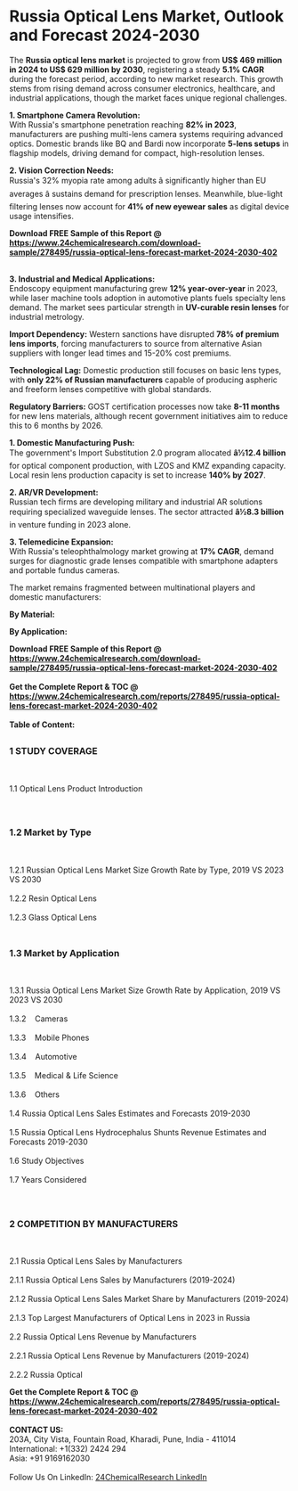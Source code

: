 <h1>Russia Optical Lens Market, Outlook and Forecast 2024-2030</h1><p>The <strong>Russia optical lens market</strong> is projected to grow from <strong>US$ 469 million in 2024 to US$ 629 million by 2030</strong>, registering a steady <strong>5.1% CAGR</strong> during the forecast period, according to new market research. This growth stems from rising demand across consumer electronics, healthcare, and industrial applications, though the market faces unique regional challenges.</p><p><strong>1. Smartphone Camera Revolution:</strong><br>
With Russia's smartphone penetration reaching <strong>82% in 2023</strong>, manufacturers are pushing multi-lens camera systems requiring advanced optics. Domestic brands like BQ and Bardi now incorporate <strong>5-lens setups</strong> in flagship models, driving demand for compact, high-resolution lenses.</p><p><strong>2. Vision Correction Needs:</strong><br>
Russia's 32% myopia rate among adults â significantly higher than EU averages â sustains demand for prescription lenses. Meanwhile, blue-light filtering lenses now account for <strong>41% of new eyewear sales</strong> as digital device usage intensifies.</p><div><b>Download FREE Sample of this Report @ 
            <a href="https://www.24chemicalresearch.com/download-sample/278495/russia-optical-lens-forecast-market-2024-2030-402">
            https://www.24chemicalresearch.com/download-sample/278495/russia-optical-lens-forecast-market-2024-2030-402</a></b></div><br><p><strong>3. Industrial and Medical Applications:</strong><br>
Endoscopy equipment manufacturing grew <strong>12% year-over-year</strong> in 2023, while laser machine tools adoption in automotive plants fuels specialty lens demand. The market sees particular strength in <strong>UV-curable resin lenses</strong> for industrial metrology.</p><p><strong>Import Dependency:</strong> Western sanctions have disrupted <strong>78% of premium lens imports</strong>, forcing manufacturers to source from alternative Asian suppliers with longer lead times and 15-20% cost premiums.</p><p><strong>Technological Lag:</strong> Domestic production still focuses on basic lens types, with <strong>only 22% of Russian manufacturers</strong> capable of producing aspheric and freeform lenses competitive with global standards.</p><p><strong>Regulatory Barriers:</strong> GOST certification processes now take <strong>8-11 months</strong> for new lens materials, although recent government initiatives aim to reduce this to 6 months by 2026.</p><p><strong>1. Domestic Manufacturing Push:</strong><br>
The government's Import Substitution 2.0 program allocated <strong>â½12.4 billion</strong> for optical component production, with LZOS and KMZ expanding capacity. Local resin lens production capacity is set to increase <strong>140% by 2027</strong>.</p><p><strong>2. AR/VR Development:</strong><br>
Russian tech firms are developing military and industrial AR solutions requiring specialized waveguide lenses. The sector attracted <strong>â½8.3 billion</strong> in venture funding in 2023 alone.</p><p><strong>3. Telemedicine Expansion:</strong><br>
With Russia's teleophthalmology market growing at <strong>17% CAGR</strong>, demand surges for diagnostic grade lenses compatible with smartphone adapters and portable fundus cameras.</p><p>The market remains fragmented between multinational players and domestic manufacturers:</p><p><strong>By Material:</strong></p><p><strong>By Application:</strong></p><div><b>Download FREE Sample of this Report @ 
            <a href="https://www.24chemicalresearch.com/download-sample/278495/russia-optical-lens-forecast-market-2024-2030-402">
            https://www.24chemicalresearch.com/download-sample/278495/russia-optical-lens-forecast-market-2024-2030-402</a></b></div><br><div><b>Get the Complete Report & TOC @ 
            <a href="https://www.24chemicalresearch.com/reports/278495/russia-optical-lens-forecast-market-2024-2030-402">
            https://www.24chemicalresearch.com/reports/278495/russia-optical-lens-forecast-market-2024-2030-402</a></b></div><br>
            <b>Table of Content:</b><p><h2><span style="font-size:16px"><strong>1 STUDY COVERAGE</strong></span></h2><br />
<p>1.1 Optical Lens Product Introduction</p><br />
<h2><span style="font-size:16px"><strong>1.2 Market by Type</strong></span></h2><br />
<p>1.2.1 Russian Optical Lens Market Size Growth Rate by Type, 2019 VS 2023 VS 2030<br /><br />
1.2.2 Resin Optical Lens&nbsp;&nbsp; &nbsp;<br /><br />
1.2.3 Glass Optical Lens<br /><br />
<h2><span style="font-size:16px"><strong>1.3 Market by Application</strong></span></h2><br />
<p>1.3.1 Russia Optical Lens Market Size Growth Rate by Application, 2019 VS 2023 VS 2030<br /><br />
1.3.2&nbsp;&nbsp; &nbsp;Cameras<br /><br />
1.3.3&nbsp;&nbsp; &nbsp;Mobile Phones<br /><br />
1.3.4&nbsp;&nbsp; &nbsp;Automotive<br /><br />
1.3.5&nbsp;&nbsp; &nbsp;Medical & Life Science<br /><br />
1.3.6&nbsp;&nbsp; &nbsp;Others<br /><br />
1.4 Russia Optical Lens Sales Estimates and Forecasts 2019-2030<br /><br />
1.5 Russia Optical Lens Hydrocephalus Shunts Revenue Estimates and Forecasts 2019-2030<br /><br />
1.6 Study Objectives<br /><br />
1.7 Years Considered</p><br />
<h2><span style="font-size:16px"><strong>2 COMPETITION BY MANUFACTURERS</strong></span></h2><br />
<p>2.1 Russia Optical Lens Sales by Manufacturers<br /><br />
2.1.1 Russia Optical Lens Sales by Manufacturers (2019-2024)<br /><br />
2.1.2 Russia Optical Lens Sales Market Share by Manufacturers (2019-2024)<br /><br />
2.1.3 Top Largest Manufacturers of Optical Lens in 2023 in Russia<br /><br />
2.2 Russia Optical Lens Revenue by Manufacturers<br /><br />
2.2.1 Russia Optical Lens Revenue by Manufacturers (2019-2024)<br /><br />
2.2.2 Russia Optical</p><div><b>Get the Complete Report & TOC @ 
            <a href="https://www.24chemicalresearch.com/reports/278495/russia-optical-lens-forecast-market-2024-2030-402">
            https://www.24chemicalresearch.com/reports/278495/russia-optical-lens-forecast-market-2024-2030-402</a></b></div><br><b>CONTACT US:</b><br>
            203A, City Vista, Fountain Road, Kharadi, Pune, India - 411014<br>
            International: +1(332) 2424 294<br>
            Asia: +91 9169162030 <br><br>
            Follow Us On LinkedIn: <a href="https://www.linkedin.com/company/24chemicalresearch/">24ChemicalResearch LinkedIn</a>